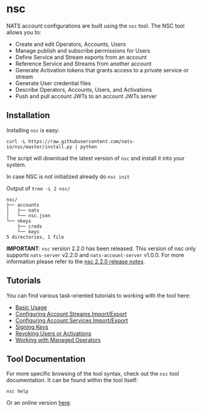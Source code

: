 # nsc

NATS account configurations are built using the `nsc` tool. The NSC tool allows you to:

* Create and edit Operators, Accounts, Users
* Manage publish and subscribe permissions for Users
* Define Service and Stream exports from an account
* Reference Service and Streams from another account 
* Generate Activation tokens that grants access to a private service or stream
* Generate User credential files
* Describe Operators, Accounts, Users, and Activations
* Push and pull account JWTs to an account JWTs server

## Installation

Installing `nsc` is easy:

```shell
curl -L https://raw.githubusercontent.com/nats-io/nsc/master/install.py | python
```

The script will download the latest version of `nsc` and install it into your system.

In case NSC is not initialized already do `nsc init`

Output of `tree -L 2 nsc/`
```text
nsc/
├── accounts
│   ├── nats
│   └── nsc.json
└── nkeys
    ├── creds
    └── keys
5 directories, 1 file
```

**IMPORTANT**: `nsc` version 2.2.0 has been released. This version of nsc only supports `nats-server` v2.2.0 and `nats-account-server` v1.0.0. For more information please refer to the [nsc 2.2.0 release notes](https://github.com/nats-io/nsc/releases/tag/2.2.0).

## Tutorials

You can find various task-oriented tutorials to working with the tool here:

* [Basic Usage](basics.md)
* [Configuring Account Streams Import/Export](streams.md)
* [Configuring Account Services Import/Export](services.md)
* [Signing Keys](signing_keys.md)
* [Revoking Users or Activations](revocation.md)
* [Working with Managed Operators](managed.md)

## Tool Documentation

For more specific browsing of the tool syntax, check out the `nsc` tool documentation. It can be found within the tool itself:

```shell
nsc help
```

Or an online version [here](https://nats-io.github.io/nsc).

